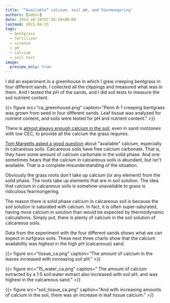 ```yaml
---
title: '“Available” calcium, soil pH, and fearmongering'
authors: [admin]
date: 2014-10-28T07:58:19+00:00
lastmod: 2021-04-15
tags:
  - bentgrass
  - fertilizer
  - science
  - pH
  - calcium
  - soil test
image:
  preview_only: true
---
```


I did an experiment in a greenhouse in which I grew creeping bentgrass in four different sands. I collected all the clippings and measured what was in them. And I tested the pH of the sands, and I did soil tests to measure the soil nutrient content.

{{< figure src="ca_greenhouse.png" caption="Penn A-1 creeping bentgrass was grown from seed in four different sands. Leaf tissue was analyzed for nutrient content, and soils were tested for pH and nutrient content." >}}

There is [almost always enough calcium in the soil](https://www.blog.asianturfgrass.com/2012/02/calcium-for-turfgrass-is-there-enough-in-the-soil.html), even in sand rootzones with low CEC, to provide all the calcium the grass requires.

[Tom Margetts asked a good question](https://twitter.com/tommargetts/status/526860074762129408) about "available" calcium, especially in calcareous soils. Calcareous soils have free calcium carbonate. That is, they have some amount of calcium carbonate in the solid phase. And one sometimes hears that the calcium in calcareous soils is abundant, but isn't available. That is a complete misunderstanding of the situation.

Obviously the grass roots don't take up calcium (or any element) from the solid phase. The roots take up elements that are in soil solution. The idea that calcium in calcareous soils is somehow unavailable to grass is ridiculous fearmongering.

The reason there is solid phase calcium in calcareous soil is because the soil solution is saturated with calcium. In fact, it is often super-saturated, having more calcium in solution than would be expected by thermodynamic calculations. Simply put, there is plenty of calcium in the soil solution of calcareous soils.

Data from the experiment with the four different sands shows what we can expect in turfgrass soils. These next three charts show that the calcium availability was *highest* in the high pH (calcareous) sand.

{{< figure src="tissue_ca.png" caption="The amount of calcium in the leaves increased with increasing soil pH." >}}

{{< figure src="15_water_ca.png" caption=" The amount of calcium extracted by a 1:5 soil:water extract also increased with soil pH, and was highest in the calcareous sand." >}}

{{< figure src="soil_tissue_ca.png" caption="And with increasing amounts of calcium in the soil, there was an increase in leaf tissue calcium." >}}
 
